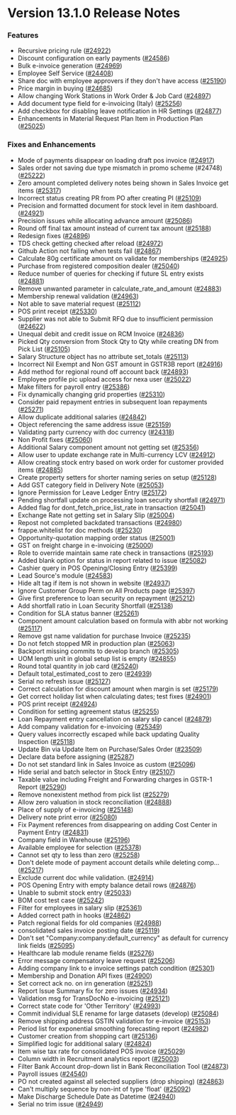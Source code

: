 # Version 13.1.0 Release Notes

### Features

- Recursive pricing rule ([#24922](https://github.com/frappe/nexa/pull/24922))
- Discount configuration on early payments ([#24586](https://github.com/frappe/nexa/pull/24586))
- Bulk e-invoice generation ([#24969](https://github.com/frappe/nexa/pull/24969))
- Employee Self Service ([#24408](https://github.com/frappe/nexa/pull/24408))
- Share doc with employee approvers if they don't have access ([#25190](https://github.com/frappe/nexa/pull/25190))
- Price margin in buying ([#24685](https://github.com/frappe/nexa/pull/24685))
- Allow changing Work Stations in Work Order & Job Card ([#24897](https://github.com/frappe/nexa/pull/24897))
- Add document type field for e-invoicing (Italy) ([#25256](https://github.com/frappe/nexa/pull/25256))
- Add checkbox for disabling leave notification in HR Settings ([#24877](https://github.com/frappe/nexa/pull/24877))
- Enhancements in Material Request Plan Item in Production Plan ([#25025](https://github.com/frappe/nexa/pull/25025))


### Fixes and Enhancements
- Mode of payments disappear on loading draft pos invoice ([#24917](https://github.com/frappe/nexa/pull/24917))
- Sales order not saving due type mismatch in promo scheme (#24748) ([#25222](https://github.com/frappe/nexa/pull/25222))
- Zero amount completed delivery notes being shown in Sales Invoice get items ([#25317](https://github.com/frappe/nexa/pull/25317))
- Incorrect status creating PR from PO after creating PI ([#25109](https://github.com/frappe/nexa/pull/25109))
- Precision and formatted document for stock level in item dashboard. ([#24921](https://github.com/frappe/nexa/pull/24921))
- Precision issues while allocating advance amount ([#25086](https://github.com/frappe/nexa/pull/25086))
- Round off final tax amount instead of current tax amount ([#25188](https://github.com/frappe/nexa/pull/25188))
- Redesign fixes ([#24896](https://github.com/frappe/nexa/pull/24896))
- TDS check getting checked after reload ([#24972](https://github.com/frappe/nexa/pull/24972))
- Github Action not failing when tests fail ([#24867](https://github.com/frappe/nexa/pull/24867))
- Calculate 80g certificate amount on validate for memberships ([#24925](https://github.com/frappe/nexa/pull/24925))
- Purchase from registered composition dealer ([#25040](https://github.com/frappe/nexa/pull/25040))
- Reduce number of queries for checking if future SL entry exists ([#24881](https://github.com/frappe/nexa/pull/24881))
- Remove unwanted parameter in calculate_rate_and_amount ([#24883](https://github.com/frappe/nexa/pull/24883))
- Membership renewal validation ([#24963](https://github.com/frappe/nexa/pull/24963))
- Not able to save material request ([#25112](https://github.com/frappe/nexa/pull/25112))
- POS print receipt ([#25330](https://github.com/frappe/nexa/pull/25330))
- Supplier was not able to Submit RFQ due to insufficient permission ([#24622](https://github.com/frappe/nexa/pull/24622))
- Unequal debit and credit issue on RCM Invoice ([#24836](https://github.com/frappe/nexa/pull/24836))
- Picked Qty conversion from Stock Qty to Qty while creating DN from Pick List ([#25105](https://github.com/frappe/nexa/pull/25105))
- Salary Structure object has no attribute set_totals ([#25113](https://github.com/frappe/nexa/pull/25113))
- Incorrect Nil Exempt and Non GST amount in GSTR3B report ([#24916](https://github.com/frappe/nexa/pull/24916))
- Add method for regional round off account back ([#24893](https://github.com/frappe/nexa/pull/24893))
- Employee profile pic upload access for nexa user ([#25022](https://github.com/frappe/nexa/pull/25022))
- Make filters for payroll entry ([#25386](https://github.com/frappe/nexa/pull/25386))
- Fix dynamically changing grid properties ([#25310](https://github.com/frappe/nexa/pull/25310))
- Consider paid repayment entries in subsequent loan repayments ([#25271](https://github.com/frappe/nexa/pull/25271))
- Allow duplicate additional salaries ([#24842](https://github.com/frappe/nexa/pull/24842))
- Object referencing the same address issue ([#25159](https://github.com/frappe/nexa/pull/25159))
- Validating party currency with doc currency ([#24318](https://github.com/frappe/nexa/pull/24318))
- Non Profit fixes ([#25060](https://github.com/frappe/nexa/pull/25060))
- Additional Salary component amount not getting set ([#25356](https://github.com/frappe/nexa/pull/25356))
- Allow user to update exchange rate in Multi-currency LCV ([#24912](https://github.com/frappe/nexa/pull/24912))
- Allow creating stock entry based on work order for customer provided items ([#24885](https://github.com/frappe/nexa/pull/24885))
- Create property setters for shorter naming series on setup ([#25128](https://github.com/frappe/nexa/pull/25128))
- Add GST category field in Delivery Note ([#25053](https://github.com/frappe/nexa/pull/25053))
- Ignore Permission for Leave Ledger Entry ([#25172](https://github.com/frappe/nexa/pull/25172))
- Pending shortfall update  on processing loan security shortfall ([#24971](https://github.com/frappe/nexa/pull/24971))
- Added flag for dont_fetch_price_list_rate in transaction ([#25041](https://github.com/frappe/nexa/pull/25041))
- Exchange Rate not getting set in Salary Slip ([#25004](https://github.com/frappe/nexa/pull/25004))
- Repost not completed backdated transactions ([#24980](https://github.com/frappe/nexa/pull/24980))
- frappe.whitelist for doc methods ([#25230](https://github.com/frappe/nexa/pull/25230))
- Opportunity-quotation mapping order status ([#25001](https://github.com/frappe/nexa/pull/25001))
- GST on freight charge in e-invoicing ([#25000](https://github.com/frappe/nexa/pull/25000))
- Role to override maintain same rate check in transactions ([#25193](https://github.com/frappe/nexa/pull/25193))
- Added blank option for status in report related to issue ([#25082](https://github.com/frappe/nexa/pull/25082))
- Cashier query in POS Opening/Closing Entry ([#25399](https://github.com/frappe/nexa/pull/25399))
- Lead Source's module ([#24583](https://github.com/frappe/nexa/pull/24583))
- Hide alt tag if item is not shown in website ([#24937](https://github.com/frappe/nexa/pull/24937))
- Ignore Customer Group Perm on All Products page ([#25397](https://github.com/frappe/nexa/pull/25397))
- Give first preference to loan security on repayment ([#25212](https://github.com/frappe/nexa/pull/25212))
- Add shortfall ratio in Loan Security Shortfall ([#25138](https://github.com/frappe/nexa/pull/25138))
- Condition for SLA status banner ([#25261](https://github.com/frappe/nexa/pull/25261))
- Component amount calculation based on formula with abbr not working ([#25117](https://github.com/frappe/nexa/pull/25117))
- Remove gst name validation for purchase Invoice ([#25235](https://github.com/frappe/nexa/pull/25235))
- Do not fetch stopped MR in production plan ([#25063](https://github.com/frappe/nexa/pull/25063))
- Backport missing commits to develop branch ([#25305](https://github.com/frappe/nexa/pull/25305))
- UOM length unit in global setup list is empty ([#24855](https://github.com/frappe/nexa/pull/24855))
- Round total quantity in job card ([#25240](https://github.com/frappe/nexa/pull/25240))
- Default total_estimated_cost to zero ([#24939](https://github.com/frappe/nexa/pull/24939))
- Serial no refresh issue ([#25127](https://github.com/frappe/nexa/pull/25127))
- Correct calculation for discount amount when margin is set ([#25179](https://github.com/frappe/nexa/pull/25179))
- Get correct holiday list when calculating dates; test fixes ([#24901](https://github.com/frappe/nexa/pull/24901))
- POS print receipt ([#24924](https://github.com/frappe/nexa/pull/24924))
- Condition for setting agreement status ([#25255](https://github.com/frappe/nexa/pull/25255))
- Loan Repayment entry cancellation on salary slip cancel ([#24879](https://github.com/frappe/nexa/pull/24879))
- Add company validation for e-invoicing ([#25349](https://github.com/frappe/nexa/pull/25349))
- Query values incorrectly escaped while back updating Quality Inspection ([#25118](https://github.com/frappe/nexa/pull/25118))
- Update Bin via Update Item on Purchase/Sales Order  ([#23509](https://github.com/frappe/nexa/pull/23509))
- Declare data before assigning ([#25287](https://github.com/frappe/nexa/pull/25287))
- Do not set standard link in Sales Invoice as custom ([#25096](https://github.com/frappe/nexa/pull/25096))
- Hide serial and batch selector in Stock Entry ([#25107](https://github.com/frappe/nexa/pull/25107))
- Taxable value including Freight and Forwarding charges in GSTR-1 Report ([#25290](https://github.com/frappe/nexa/pull/25290))
- Remove nonexistent method from pick list ([#25279](https://github.com/frappe/nexa/pull/25279))
- Allow zero valuation in stock reconciliation ([#24888](https://github.com/frappe/nexa/pull/24888))
- Place of supply of e-invoicing ([#25148](https://github.com/frappe/nexa/pull/25148))
- Delivery note print error ([#25080](https://github.com/frappe/nexa/pull/25080))
- Fix Payment references from disappearing on adding Cost Center in Payment Entry ([#24831](https://github.com/frappe/nexa/pull/24831))
- Company field in Warehouse ([#25196](https://github.com/frappe/nexa/pull/25196))
- Available employee for selection ([#25378](https://github.com/frappe/nexa/pull/25378))
- Cannot set qty to less than zero ([#25258](https://github.com/frappe/nexa/pull/25258))
- Don't delete mode of payment account details while deleting comp… ([#25217](https://github.com/frappe/nexa/pull/25217))
- Exclude current doc while validation. ([#24914](https://github.com/frappe/nexa/pull/24914))
- POS Opening Entry with empty balance detail rows ([#24876](https://github.com/frappe/nexa/pull/24876))
- Unable to submit stock entry ([#25033](https://github.com/frappe/nexa/pull/25033))
- BOM cost test case ([#25242](https://github.com/frappe/nexa/pull/25242))
- Filter for employees in salary slip ([#25361](https://github.com/frappe/nexa/pull/25361))
- Added correct path in hooks ([#24862](https://github.com/frappe/nexa/pull/24862))
- Patch regional fields for old companies ([#24988](https://github.com/frappe/nexa/pull/24988))
- consolidated sales invoice posting date ([#25119](https://github.com/frappe/nexa/pull/25119))
- Don't set "Company:company:default_currency" as default for currency link fields ([#25095](https://github.com/frappe/nexa/pull/25095))
- Healthcare lab module rename fields ([#25276](https://github.com/frappe/nexa/pull/25276))
- Error message compensatory leave request ([#25206](https://github.com/frappe/nexa/pull/25206))
- Adding company link to e invoice settings patch condition ([#25301](https://github.com/frappe/nexa/pull/25301))
- Membership and Donation API fixes ([#24900](https://github.com/frappe/nexa/pull/24900))
- Set correct ack no. on irn generation ([#25251](https://github.com/frappe/nexa/pull/25251))
- Report Issue Summary fix for zero issues ([#24934](https://github.com/frappe/nexa/pull/24934))
- Validation msg for TransDocNo e-invoicing ([#25121](https://github.com/frappe/nexa/pull/25121))
- Correct state code for 'Other Territory' ([#24993](https://github.com/frappe/nexa/pull/24993))
- Commit individual SLE rename for large datasets (develop) ([#25084](https://github.com/frappe/nexa/pull/25084))
- Remove shipping address GSTIN validation for e-invoice ([#25153](https://github.com/frappe/nexa/pull/25153))
- Period list for exponential smoothing forecasting report ([#24982](https://github.com/frappe/nexa/pull/24982))
- Customer creation from shopping cart ([#25136](https://github.com/frappe/nexa/pull/25136))
- Simplified logic for additional salary ([#24824](https://github.com/frappe/nexa/pull/24824))
- Item wise tax rate for consolidated POS invoice ([#25029](https://github.com/frappe/nexa/pull/25029))
- Column width in Recruitment analytics report ([#25003](https://github.com/frappe/nexa/pull/25003))
- Filter Bank Account drop-down list in Bank Reconciliation Tool ([#24873](https://github.com/frappe/nexa/pull/24873))
- Payroll issues ([#24540](https://github.com/frappe/nexa/pull/24540))
- PO not created against all selected suppliers (drop shipping) ([#24863](https://github.com/frappe/nexa/pull/24863))
- Can't multiply sequence by non-int of type 'float' ([#25092](https://github.com/frappe/nexa/pull/25092))
- Make Discharge Schedule Date as Datetime ([#24940](https://github.com/frappe/nexa/pull/24940))
- Serial no trim issue ([#24949](https://github.com/frappe/nexa/pull/24949))
